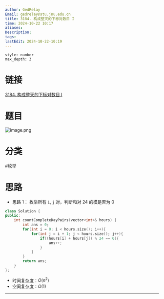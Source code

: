 ```yaml
---
author: GedRelay
Email: gedrelay@stu.jnu.edu.cn
title: 3184. 构成整天的下标对数目 I
time: 2024-10-22 10:17
aliases: 
Description: 
tags: 
lastEdit: 2024-10-22-10:19
---
```


```toc
style: number
max_depth: 3
```

# 链接
[3184. 构成整天的下标对数目 I](https://leetcode.cn/problems/count-pairs-that-form-a-complete-day-i/) 

# 题目
![image.png](https://ged-pic-bed.oss-cn-guangzhou.aliyuncs.com/img/202410221017810.png)


# 分类
#枚举 

# 思路
- 思路 1：
枚举所有 `i`, `j` 对，判断和对 ${24 }$ 的模是否为 ${0 }$ 


```cpp
class Solution {
public:
    int countCompleteDayPairs(vector<int>& hours) {
        int ans = 0;
        for(int i = 0; i < hours.size(); i++){
            for(int j = i + 1; j < hours.size(); j++){
                if((hours[i] + hours[j]) % 24 == 0){
                    ans++;
                }
            }
        }
        return ans;
    }
};
```


- 时间复杂度：${O\left( n^{2}  \right)  }$ 
- 空间复杂度：${O\left( 1 \right)  }$ 


---

